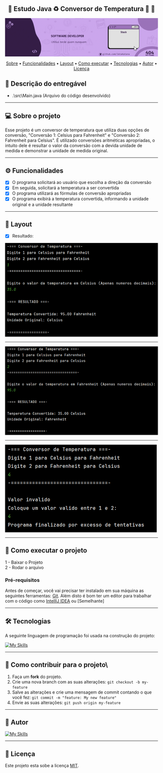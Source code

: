 <h2 align="center"> 
	🚧  Estudo Java ♻️ Conversor de Temperatura 🚀 🚧
</h2>

<img align="center" alt="" src="./_assets/header-gif.gif">

<p align="center">
 <a href="#-sobre-o-projeto">Sobre</a> •
 <a href="#-funcionalidades">Funcionalidades</a> •
 <a href="#-layout">Layout</a> • 
 <a href="#-como-executar-o-projeto">Como executar</a> • 
 <a href="#-tecnologias">Tecnologias</a> • 
 <a href="#-autor">Autor</a> • 
 <a href="#user-content--licença">Licença</a>
</p>

## 📄 Descrição do entregável

- .\src\Main.java (Arquivo do código desenvolvido) 

---

## 💻 Sobre o projeto

Esse projeto é um conversor de temperatura que utiliza duas opções de conversão, "Conversão 1: Celsius para Fahrenheit" e "Conversão 2: Fahrenheit para Celsius". É utilizado conversões aritméticas apropriadas, o intuito dele é resultar o valor da conversão com a devida unidade de medida e demonstrar a unidade de medida original.

---

## ⚙️ Funcionalidades

- [x] O programa solicitará ao usuário que escolha a direção da conversão
- [x] Em seguida, solicitará a temperatura a ser convertida
- [X] O programa utilizará as fórmulas de conversão apropriadas
- [X] O programa exibirá a temperatura convertida, informando a unidade original e a unidade resultante
---

## 🎨 Layout

- [X] Resultado:

![Inter 1](https://github.com/JotaKatana/Conver_Temp/blob/master/_assets/Inter1.PNG)

---

![Inter 2](https://github.com/JotaKatana/Conver_Temp/blob/master/_assets/Inter2.png)

---

![Inter 3](https://github.com/JotaKatana/Conver_Temp/blob/master/_assets/Inter3.png)

---

## 🚀 Como executar o projeto

1 - Baixar o Projeto <br>
2 - Rodar o arquivo

### Pré-requisitos

Antes de começar, você vai precisar ter instalado em sua máquina as seguintes ferramentas:
[Git](https://git-scm.com).
Além disto é bom ter um editor para trabalhar com o código como [IntellIJ IDEA](https://www.jetbrains.com/pt-br/idea/) ou [Semelhante]

---

## 🛠 Tecnologias

A seguinte linguagem de programação foi usada na construção do projeto:

[![My Skills](https://skillicons.dev/icons?i=java,idea)](https://skillicons.dev)

---

## 💪 Como contribuir para o projeto\

1. Faça um **fork** do projeto.
2. Crie uma nova branch com as suas alterações: `git checkout -b my-feature`
3. Salve as alterações e crie uma mensagem de commit contando o que você fez: `git commit -m "feature: My new feature"`
4. Envie as suas alterações: `git push origin my-feature`

---

## 🦸 Autor

[![My Skills](https://skillicons.dev/icons?i=github)](https://github.com/JotaKatana)
 <br />

---

## 📝 Licença

Este projeto esta sobe a licença [MIT](./LICENSE).

